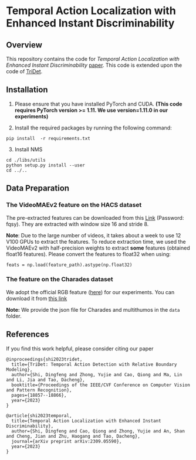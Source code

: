# Temporal Action Localization with Enhanced Instant Discriminability


## Overview

This repository contains the code for _Temporal Action Localization with Enhanced Instant Discriminability_ [paper](https://arxiv.org/abs/2309.05590). This code is extended upon the code of [TriDet](https://github.com/dingfengshi/TriDet).


## Installation

1. Please ensure that you have installed PyTorch and CUDA. **(This code requires PyTorch version >= 1.11. We use
   version=1.11.0 in our experiments)**

2. Install the required packages by running the following command:

```shell
pip install  -r requirements.txt
```

3. Install NMS

```shell
cd ./libs/utils
python setup.py install --user
cd ../..
```

## Data Preparation

### The VideoMAEv2 feature on the HACS dataset 
The pre-extracted features can be downloaded from this [Link](https://pan.baidu.com/s/1TFcKiFONAu9rKiavKj4Q_w?pwd=fqsy) (Password: fqsy). They are extracted with window size 16 and stride 8.

**Note**: Due to the large number of videos, it takes about a week to use 12 V100 GPUs to extract the features. To reduce extraction time, we used the VideoMAEv2 with half-precision weights to extract **some** features (obtained float16 features). Please convert the features to float32 when using:

```
feats = np.load(feature_path).astype(np.float32)
```

### The feature on the Charades dataset
We adopt the official RGB feature ([here](https://prior.allenai.org/projects/charades)) for our experiments. You can download it from [this link](https://ai2-public-datasets.s3-us-west-2.amazonaws.com/charades/Charades_v1_features_rgb.tar.gz)


**Note:** We provide the json file for Charades and multithumos in the ```data``` folder.

## References

If you find this work helpful, please consider citing our paper

```
@inproceedings{shi2023tridet,
  title={TriDet: Temporal Action Detection with Relative Boundary Modeling},
  author={Shi, Dingfeng and Zhong, Yujie and Cao, Qiong and Ma, Lin and Li, Jia and Tao, Dacheng},
  booktitle={Proceedings of the IEEE/CVF Conference on Computer Vision and Pattern Recognition},
  pages={18857--18866},
  year={2023}
}
```
```
@article{shi2023temporal,
  title={Temporal Action Localization with Enhanced Instant Discriminability},
  author={Shi, Dingfeng and Cao, Qiong and Zhong, Yujie and An, Shan and Cheng, Jian and Zhu, Haogang and Tao, Dacheng},
  journal={arXiv preprint arXiv:2309.05590},
  year={2023}
}
```
 
